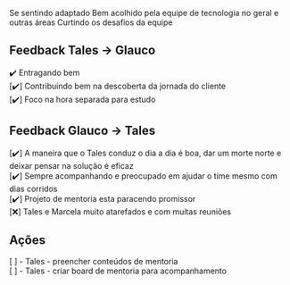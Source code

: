 Se sentindo adaptado
Bem acolhido pela equipe de tecnologia no geral e outras áreas
Curtindo os desafios da equipe

## Feedback Tales -> Glauco
:heavy_check_mark: Entragando bem  
[:heavy_check_mark:] Contribuindo bem na descoberta da jornada do cliente  
[:heavy_check_mark:] Foco na hora separada para estudo

## Feedback Glauco -> Tales
[:heavy_check_mark:] A maneira que o Tales conduz o dia a dia é boa, dar um morte norte e deixar pensar na solução é eficaz  
[:heavy_check_mark:] Sempre acompanhando e preocupado em ajudar o time mesmo com dias corridos  
[:heavy_check_mark:] Projeto de mentoria esta paracendo promissor  
[:x:] Tales e Marcela muito atarefados e com muitas reuniões  


## Ações
[ ] - Tales - preencher conteúdos de mentoria  
[ ] - Tales - criar board de mentoria para acompanhamento  

